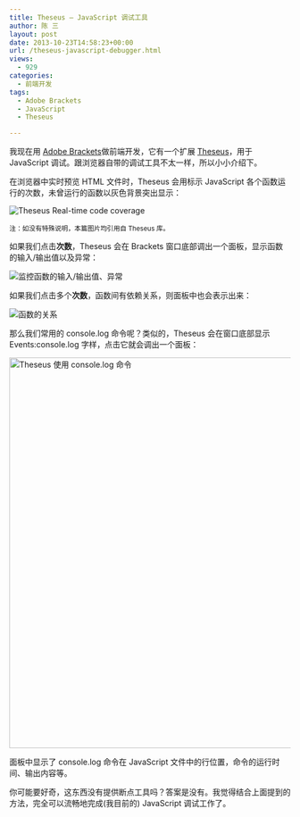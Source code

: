 ```yaml
---
title: Theseus – JavaScript 调试工具
author: 陈 三
layout: post
date: 2013-10-23T14:58:23+00:00
url: /theseus-javascript-debugger.html
views:
  - 929
categories:
  - 前端开发
tags:
  - Adobe Brackets
  - JavaScript
  - Theseus

---
```

我现在用 [Adobe Brackets][1]做前端开发，它有一个扩展 [Theseus][2]，用于 JavaScript 调试。跟浏览器自带的调试工具不太一样，所以小小介绍下。

在浏览器中实时预览 HTML 文件时，Theseus 会用标示 JavaScript 各个函数运行的次数，未曾运行的函数以灰色背景突出显示：

![Theseus Real-time code coverage][3]

<small>注：如没有特殊说明，本篇图片均引用自 Theseus 库。</small>

如果我们点击**次数**，Theseus 会在 Brackets 窗口底部调出一个面板，显示函数的输入/输出值以及异常：

![监控函数的输入/输出值、异常][4]

如果我们点击多个**次数**，函数间有依赖关系，则面板中也会表示出来：

![函数的关系][5]

那么我们常用的 console.log 命令呢？类似的，Theseus 会在窗口底部显示 Events:console.log 字样，点击它就会调出一个面板：

[<img src="http://www.zfanw.com/blog/wp-content/uploads/2013/10/theseus-console-log.png" alt="Theseus 使用 console.log 命令" width="700" class="alignnone size-full wp-image-10728" srcset="https://www.zfanw.com/blog/wp-content/uploads/2013/10/theseus-console-log.png 813w, https://www.zfanw.com/blog/wp-content/uploads/2013/10/theseus-console-log-300x163.png 300w" sizes="(max-width: 813px) 100vw, 813px" />][6]

面板中显示了 console.log 命令在 JavaScript 文件中的行位置，命令的运行时间、输出内容等。

你可能要好奇，这东西没有提供断点工具吗？答案是没有。我觉得结合上面提到的方法，完全可以流畅地完成(我目前的) JavaScript 调试工作了。

 [1]: http://www.brackets.io/
 [2]: https://github.com/adobe-research/theseus
 [3]: https://raw.github.com/adobe-research/theseus/gh-pages/call-counts.png
 [4]: https://raw.github.com/adobe-research/theseus/gh-pages/log1.png
 [5]: https://raw.github.com/adobe-research/theseus/gh-pages/log2.png
 [6]: http://www.zfanw.com/blog/wp-content/uploads/2013/10/theseus-console-log.png